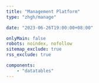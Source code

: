 ```yaml
---
title: "Management Platform"
type: "zhgh/manage"

date: "2023-06-26T19:00:00+08:00"

onlyMain: false
robots: noindex, nofollow
sitemap_exclude: true
rss_exclude: true

components:
    - "datatables"
---
```

